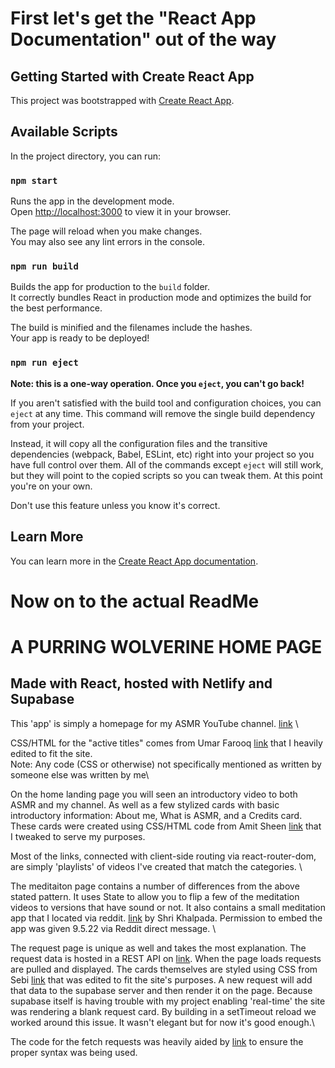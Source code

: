 # First let's get the "React App Documentation" out of the way
## Getting Started with Create React App

This project was bootstrapped with [Create React App](https://github.com/facebook/create-react-app).

## Available Scripts

In the project directory, you can run:

### `npm start`

Runs the app in the development mode.\
Open [http://localhost:3000](http://localhost:3000) to view it in your browser.

The page will reload when you make changes.\
You may also see any lint errors in the console.

### `npm run build`

Builds the app for production to the `build` folder.\
It correctly bundles React in production mode and optimizes the build for the best performance.

The build is minified and the filenames include the hashes.\
Your app is ready to be deployed!

### `npm run eject`

**Note: this is a one-way operation. Once you `eject`, you can't go back!**

If you aren't satisfied with the build tool and configuration choices, you can `eject` at any time. This command will remove the single build dependency from your project.

Instead, it will copy all the configuration files and the transitive dependencies (webpack, Babel, ESLint, etc) right into your project so you have full control over them. All of the commands except `eject` will still work, but they will point to the copied scripts so you can tweak them. At this point you're on your own.

Don't use this feature unless you know it's correct.

## Learn More

You can learn more in the [Create React App documentation](https://facebook.github.io/create-react-app/docs/getting-started).

# Now on to the actual ReadMe
# A PURRING WOLVERINE HOME PAGE
 ## Made with React, hosted with Netlify and Supabase

 This 'app' is simply a homepage for my ASMR YouTube channel. [link](https://www.youtube.com/channel/UCa-v-Az44bcKKbx2o1ioOgQ) \

 CSS/HTML for the "active titles" comes from Umar Farooq [link](https://codepen.io/umarcbs/pen/oNYePEj) that I heavily edited to fit the site. \
 Note: Any code (CSS or otherwise) not specifically mentioned as written by someone else was written by me\

 On the home landing page you will seen an introductory video to both ASMR and my channel. As well as a few stylized cards with basic introductory information: About me, What is ASMR, and a Credits card. These cards were created using CSS/HTML code from Amit Sheen [link](https://codepen.io/amit_sheen/pen/ZEJdamr?editors=1111) that I tweaked to serve my purposes. 
 
 Most of the links, connected with client-side routing via react-router-dom, are simply 
 'playlists' of videos I've created that match the categories. \

 The meditaiton page contains a number of differences from the above stated pattern. It uses State to allow you to flip a few of the meditation videos to versions that have sound or not. It also contains a small meditation app that I located via reddit. [link](https://www.thisisathing.io/) by Shri Khalpada. Permission to embed the app was given 9.5.22 via Reddit direct message. \

The request page is unique as well and takes the most explanation. The request data is hosted in a REST API on [link](https://supabase.com/). When the page loads requests are pulled and displayed. The cards themselves are styled using CSS from Sebi [link](https://codepen.io/DivineBlow/pen/ZEBqNZb) that was edited to fit the site's purposes. 
A new request will add that data to the supabase server and then render it on the page. Because supabase itself is having trouble with my project enabling 'real-time' the site was rendering a blank request card. By building in a setTimeout reload we worked around this issue. It wasn't elegant but for now it's good enough.\

The code for the fetch requests was heavily aided by [link](https://www.postman.com/) to ensure the proper syntax was being used. 
